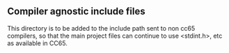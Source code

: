 ## Compiler agnostic include files

This directory is to be added to the include path sent to non cc65 compilers, so that the main project files can continue to use <stdint.h>, etc as available in CC65.